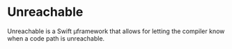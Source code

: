 # Unreachable

Unreachable is a Swift µframework that allows for letting the compiler know when
a code path is unreachable.
